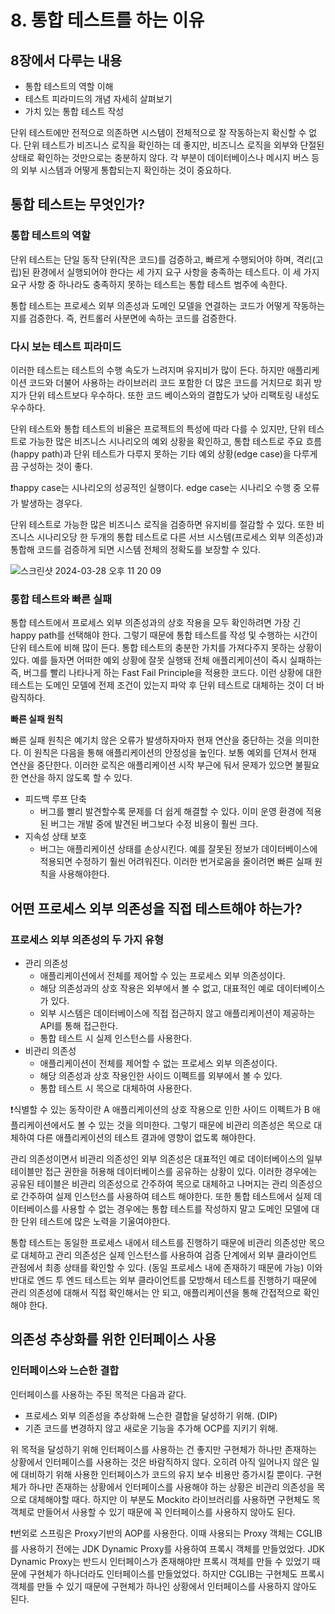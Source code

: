 # 8. 통합 테스트를 하는 이유

## 8장에서 다루는 내용

- 통합 테스트의 역할 이해
- 테스트 피라미드의 개념 자세히 살펴보기
- 가치 있는 통합 테스트 작성

단위 테스트에만 전적으로 의존하면 시스템이 전체적으로 잘 작동하는지 확신할 수 없다. 단위 테스트가 비즈니스 로직을 확인하는 데 좋지만, 비즈니스 로직을 외부와 단절된 상태로 확인하는 것만으로는 충분하지 않다. 각 부분이 데이터베이스나 메시지 버스 등의 외부 시스템과 어떻게 통합되는지 확인하는 것이 중요하다.

## 통합 테스트는 무엇인가?

### 통합 테스트의 역할

단위 테스트는 단일 동작 단위(작은 코드)를 검증하고, 빠르게 수행되어야 하며, 격리(고립)된 환경에서 실행되어야 한다는 세 가지 요구 사항을 충족하는 테스트다. 이 세 가지 요구 사항 중 하나라도 충족하지 못하는 테스트는 통합 테스트 범주에 속한다.

통합 테스트는 프로세스 외부 의존성과 도메인 모델을 연결하는 코드가 어떻게 작동하는지를 검증한다. 즉, 컨트롤러 사분면에 속하는 코드를 검증한다.

### 다시 보는 테스트 피라미드

이러한 테스트는 테스트의 수행 속도가 느려지며 유지비가 많이 든다. 하지만 애플리케이션 코드와 더불어 사용하는 라이브러리 코드 포함한 더 많은 코드를 거치므로 회귀 방지가 단위 테스트보다 우수하다. 또한 코드 베이스와의 결합도가 낮아 리팩토링 내성도 우수하다.

단위 테스트와 통합 테스트의 비율은 프로젝트의 특성에 따라 다를 수 있지만, 단위 테스트로 가능한 많은 비즈니스 시나리오의 예외 상황을 확인하고, 통합 테스트로 주요 흐름(happy path)과 단위 테스트가 다루지 못하는 기타 예외 상황(edge case)을 다루게 끔 구성하는 것이 좋다.

❗️happy case는 시나리오의 성공적인 실행이다. edge case는 시나리오 수행 중 오류가 발생하는 경우다.

단위 테스트로 가능한 많은 비즈니스 로직을 검증하면 유지비를 절감할 수 있다. 또한 비즈니스 시나리오당 한 두개의 통합 테스트로 다른 서브 시스템(프로세스 외부 의존성)과 통합해 코드를 검증하게 되면 시스템 전체의 정확도를 보장할 수 있다.

![스크린샷 2024-03-28 오후 11 20 09](https://github.com/rbsks/StyleLab/assets/67041069/bd57ea01-a2ff-48c1-8799-e4e21df8d5b8)

### 통합 테스트와 빠른 실패

통합 테스트에서 프로세스 외부 의존성과의 상호 작용을 모두 확인하려면 가장 긴 happy path를 선택해야 한다. 그렇기 때문에 통합 테스트를 작성 및 수행하는 시간이 단위 테스트에 비해 많이 든다. 통합 테스트의 충분한 가치를 가져다주지 못하는 상황이 있다. 예를 들자면 어떠한 예외 상황에 잘못 실행돼 전체 애플리케이션이 즉시 실패하는 즉, 버그를 빨리 나타나게 하는 Fast Fail Principle을 적용한 코드다. 이런 상황에 대한 테스트는 도메인 모델에 전제 조건이 있는지 파악 후 단위 테스트로 대체하는 것이 더 바람직하다.

**빠른 실패 원칙**

빠른 실패 원칙은 예기치 않은 오류가 발생하자마자 현재 연산을 중단하는 것을 의미한다. 이 원칙은 다음을 통해 애플리케이션의 안정성을 높인다. 보통 예외를 던져서 현재 연산을 중단한다. 이러한 로직은 애플리케이션 시작 부근에 둬서 문제가 있으면 불필요한 연산을 하지 않도록 할 수 있다.

- 피드백 루프 단축
    - 버그를 빨리 발견할수록 문제를 더 쉽게 해결할 수 있다. 이미 운영 환경에 적용된 버그는 개발 중에 발견된 버그보다 수정 비용이 훨씬 크다.
- 지속성 상태 보호
    - 버그는 애플리케이션 상태를 손상시킨다. 예를 잘못된 정보가 데이터베이스에 적용되면 수정하기 훨씬 어려워진다. 이러한 번거로움을 줄이려면 빠른 실패 원칙을 사용해야한다.

## 어떤 프로세스 외부 의존성을 직접 테스트해야 하는가?

### 프로세스 외부 의존성의 두 가지 유형

- 관리 의존성
    - 애플리케이션에서 전체를 제어할 수 있는 프로세스 외부 의존성이다.
    - 해당 의존성과의 상호 작용은 외부에서 볼 수 없고, 대표적인 예로 데이터베이스가 있다.
    - 외부 시스템은 데이터베이스에 직접 접근하지 않고 애플리케이션이 제공하는 API를 통해 접근한다.
    - 통합 테스트 시 실제 인스턴스를 사용한다.
- 비관리 의존성
    - 애플리케이션이 전체를 제어할 수 없는 프로세스 외부 의존성이다.
    - 해당 의존성과 상호 작용인한 사이드 이펙트를 외부에서 볼 수 있다.
    - 통합 테스트 시 목으로 대체하여 사용한다.

❗️식별할 수 있는 동작이란 A 애플리케이션의 상호 작용으로 인한 사이드 이펙트가 B 애플리케이션에서도 볼 수 있는 것을 의미한다. 그렇기 때문에 비관리 의존성은 목으로 대체하여 다른 애플리케이션의 테스트 결과에 영향이 없도록 해야한다.

관리 의존성이면서 비관리 의존성인 외부 의존성은 대표적인 예로 데이터베이스의 일부 테이블만 접근 권한을 허용해 데이터베이스를 공유하는 상황이 있다. 이러한 경우에는 공유된 테이블은 비관리 의존성으로 간주하여 목으로 대체하고 나머지는 관리 의존성으로 간주하여 실제 인스턴스를 사용하여 테스트 해야한다. 또한 통합 테스트에서 실제 데이터베이스를 사용할 수 없는 경우에는 통합 테스트를 작성하지 말고 도메인 모델에 대한 단위 테스트에 많은 노력을 기울여야한다.

통합 테스트는 동일한 프로세스 내에서 테스트를 진행하기 때문에 비관리 의존성만 목으로 대체하고 관리 의존성은 실제 인스턴스를 사용하여 검증 단계에서 외부 클라이언트 관점에서 최종 상태를 확인할 수 있다. (동일 프로세스 내에 존재하기 때문에 가능) 이와 반대로 엔드 투 엔드 테스트는 외부 클라이언트를 모방해서 테스트를 진행하기 때문에 관리 의존성에 대해서 직접 확인해서는 안 되고, 애플리케이션을 통해 간접적으로 확인해야 한다.

## 의존성 추상화를 위한 인터페이스 사용

### 인터페이스와 느슨한 결합

인터페이스를 사용하는 주된 목적은 다음과 같다.

- 프로세스 외부 의존성을 추상화해 느슨한 결합을 달성하기 위해. (DIP)
- 기존 코드를 변경하지 않고 새로운 기능을 추가해 OCP를 지키기 위해.

위 목적을 달성하기 위해 인터페이스를 사용하는 건 좋지만 구현체가 하나만 존재하는 상황에서 인터페이스를 사용하는 것은 바람직하지 않다. 오히려 아직 일어나지 않은 일에 대비하기 위해 사용한 인터페이스가 코드의 유지 보수 비용만 증가시킬 뿐이다. 구현체가 하나만 존재하는 상황에서 인터페이스를 사용해야 하는 상황은 비관리 의존성을 목으로 대체해야할 때다. 하지만 이 부분도 Mockito 라이브러리를 사용하면 구현체도 목 객체로 만들어서 사용할 수 있기 때문에 꼭 인터페이스를 사용하지 않아도 된다.

❗️번외로 스프링은 Proxy기반의 AOP를 사용한다. 이때 사용되는 Proxy 객체는 CGLIB를 사용하기 전에는 JDK Dynamic Proxy를 사용하여 프록시 객체를 만들었었다. JDK Dynamic Proxy는 반드시 인터페이스가 존재해야만 프록시 객체를 만들 수 있었기 때문에 구현체가 하나더라도 인터페이스를 만들었었다. 하지만 CGLIB는 구현체도 프록시 객체를 만들 수 있기 때문에 구현체가 하나인 상황에서 인터페이스를 사용하지 않아도 된다.